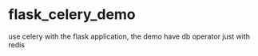 # flask_celery_demo
use celery with the flask application, the demo have db operator just with redis
